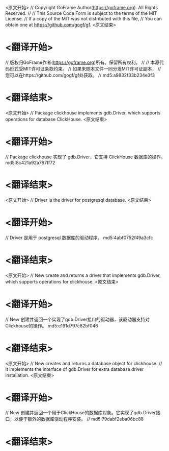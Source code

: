 
<原文开始>
// Copyright GoFrame Author(https://goframe.org). All Rights Reserved.
//
// This Source Code Form is subject to the terms of the MIT License.
// If a copy of the MIT was not distributed with this file,
// You can obtain one at https://github.com/gogf/gf.
<原文结束>

# <翻译开始>
// 版权归GoFrame作者(https://goframe.org)所有。保留所有权利。
//
// 本源代码形式受MIT许可证条款约束。
// 如果未随本文件一同分发MIT许可证副本，
// 您可以在https://github.com/gogf/gf处获取。
// md5:a9832f33b234e3f3
# <翻译结束>


<原文开始>
// Package clickhouse implements gdb.Driver, which supports operations for database ClickHouse.
<原文结束>

# <翻译开始>
// Package clickhouse 实现了 gdb.Driver，它支持 ClickHouse 数据库的操作。 md5:8c421a92a767ff72
# <翻译结束>


<原文开始>
// Driver is the driver for postgresql database.
<原文结束>

# <翻译开始>
// Driver 是用于 postgresql 数据库的驱动程序。 md5:4abf0752f49a3cfc
# <翻译结束>


<原文开始>
// New create and returns a driver that implements gdb.Driver, which supports operations for clickhouse.
<原文结束>

# <翻译开始>
// New 创建并返回一个实现了gdb.Driver接口的驱动器，该驱动器支持对Clickhouse的操作。 md5:e191d797c82bf046
# <翻译结束>


<原文开始>
// New creates and returns a database object for clickhouse.
// It implements the interface of gdb.Driver for extra database driver installation.
<原文结束>

# <翻译开始>
// New 创建并返回一个用于ClickHouse的数据库对象。它实现了gdb.Driver接口，以便于额外的数据库驱动程序安装。
// md5:79dabf2eba06bc88
# <翻译结束>


